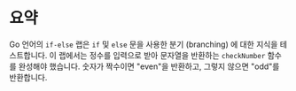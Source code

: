 # 요약

Go 언어의 `if-else` 랩은 `if` 및 `else` 문을 사용한 분기 (branching) 에 대한 지식을 테스트합니다. 이 랩에서는 정수를 입력으로 받아 문자열을 반환하는 `checkNumber` 함수를 완성해야 했습니다. 숫자가 짝수이면 "even"을 반환하고, 그렇지 않으면 "odd"를 반환합니다.
